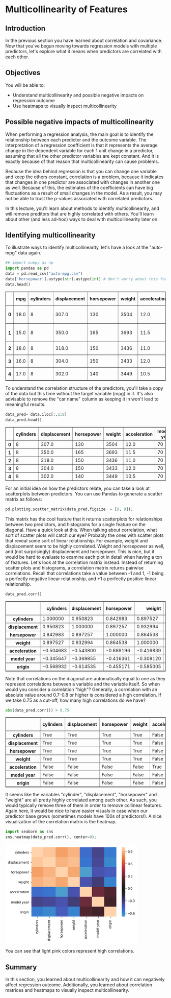 
# Multicollinearity of Features

## Introduction
In the previous section you have learned about correlation and covariance. Now that you've begun moving towards regression models with multiple predictors, let's explore what it means when predictors are correlated with each other.

## Objectives
You will be able to:
* Understand multicollinearity and possible negative impacts on regression outcome
* Use heatmaps to visually inspect multicollinearity

## Possible negative impacts of multicollinearity


When performing a regression analysis, the main goal is to identify the relationship between each predictor and the outcome variable. The interpretation of a regression coefficient is that it represents the average change in the dependent variable for each 1 unit change in a predictor, assuming that all the other predictor variables are kept constant.
And it is exactly because of that reason that multicollinearity can cause problems.

Because the idea behind regression is that you can change one variable and keep the others constant, correlation is a problem, because it indicates that changes in one predictor are associated with changes in another one as well. Because of this, the estimates of the coefficients can have big fluctuations as a result of small changes in the model. As a result, you may not be able to trust the p-values associated with correlated predictors. 

In this lecture, you'll learn about methods to identify multicollinearity, and will remove preditors that are highly correlated with others. You'll learn about other (and less ad-hoc) ways to deal with multicollinearity later on.

## Identifying multicollinearity

To illustrate ways to identify multicollinearity, let's have a look at the "auto-mpg" data again.


```python
## import numpy as np
import pandas as pd
data = pd.read_csv("auto-mpg.csv")
data['horsepower'].astype(str).astype(int) # don't worry about this for now
data.head()
```




<div>
<style scoped>
    .dataframe tbody tr th:only-of-type {
        vertical-align: middle;
    }

    .dataframe tbody tr th {
        vertical-align: top;
    }

    .dataframe thead th {
        text-align: right;
    }
</style>
<table border="1" class="dataframe">
  <thead>
    <tr style="text-align: right;">
      <th></th>
      <th>mpg</th>
      <th>cylinders</th>
      <th>displacement</th>
      <th>horsepower</th>
      <th>weight</th>
      <th>acceleration</th>
      <th>model year</th>
      <th>origin</th>
      <th>car name</th>
    </tr>
  </thead>
  <tbody>
    <tr>
      <th>0</th>
      <td>18.0</td>
      <td>8</td>
      <td>307.0</td>
      <td>130</td>
      <td>3504</td>
      <td>12.0</td>
      <td>70</td>
      <td>1</td>
      <td>chevrolet chevelle malibu</td>
    </tr>
    <tr>
      <th>1</th>
      <td>15.0</td>
      <td>8</td>
      <td>350.0</td>
      <td>165</td>
      <td>3693</td>
      <td>11.5</td>
      <td>70</td>
      <td>1</td>
      <td>buick skylark 320</td>
    </tr>
    <tr>
      <th>2</th>
      <td>18.0</td>
      <td>8</td>
      <td>318.0</td>
      <td>150</td>
      <td>3436</td>
      <td>11.0</td>
      <td>70</td>
      <td>1</td>
      <td>plymouth satellite</td>
    </tr>
    <tr>
      <th>3</th>
      <td>16.0</td>
      <td>8</td>
      <td>304.0</td>
      <td>150</td>
      <td>3433</td>
      <td>12.0</td>
      <td>70</td>
      <td>1</td>
      <td>amc rebel sst</td>
    </tr>
    <tr>
      <th>4</th>
      <td>17.0</td>
      <td>8</td>
      <td>302.0</td>
      <td>140</td>
      <td>3449</td>
      <td>10.5</td>
      <td>70</td>
      <td>1</td>
      <td>ford torino</td>
    </tr>
  </tbody>
</table>
</div>



To understand the correlation structure of the predictors, you'll take a copy of the data but this time without the target variable (mpg) in it. It's also advisable to remove the "car name" column as keeping it in won't lead to meaningful results.


```python
data_pred= data.iloc[:,1:8]
data_pred.head()
```




<div>
<style scoped>
    .dataframe tbody tr th:only-of-type {
        vertical-align: middle;
    }

    .dataframe tbody tr th {
        vertical-align: top;
    }

    .dataframe thead th {
        text-align: right;
    }
</style>
<table border="1" class="dataframe">
  <thead>
    <tr style="text-align: right;">
      <th></th>
      <th>cylinders</th>
      <th>displacement</th>
      <th>horsepower</th>
      <th>weight</th>
      <th>acceleration</th>
      <th>model year</th>
      <th>origin</th>
    </tr>
  </thead>
  <tbody>
    <tr>
      <th>0</th>
      <td>8</td>
      <td>307.0</td>
      <td>130</td>
      <td>3504</td>
      <td>12.0</td>
      <td>70</td>
      <td>1</td>
    </tr>
    <tr>
      <th>1</th>
      <td>8</td>
      <td>350.0</td>
      <td>165</td>
      <td>3693</td>
      <td>11.5</td>
      <td>70</td>
      <td>1</td>
    </tr>
    <tr>
      <th>2</th>
      <td>8</td>
      <td>318.0</td>
      <td>150</td>
      <td>3436</td>
      <td>11.0</td>
      <td>70</td>
      <td>1</td>
    </tr>
    <tr>
      <th>3</th>
      <td>8</td>
      <td>304.0</td>
      <td>150</td>
      <td>3433</td>
      <td>12.0</td>
      <td>70</td>
      <td>1</td>
    </tr>
    <tr>
      <th>4</th>
      <td>8</td>
      <td>302.0</td>
      <td>140</td>
      <td>3449</td>
      <td>10.5</td>
      <td>70</td>
      <td>1</td>
    </tr>
  </tbody>
</table>
</div>



For an initial idea on how the predictors relate, you can take a look at scatterplots between predictors. You can use Pandas to generate a scatter matrix as follows:


```python
pd.plotting.scatter_matrix(data_pred,figsize  = [9, 9]);
```

This matrix has the cool feature that it returns scatterplots for relationships between two predictors, and histograms for a single feature on the diagonal. Have a quick look at this. When talking about correlation, what sort of scatter plots will catch our eye? Probably the ones with scatter plots that reveal some sort of linear relationship. For example, weight and displacement seem to be highly correlated. Weight and horsepower as well, and (not surprisingly) displacement and horsepower. This is nice, but it would be hard to evaluate to examine each plot in detail when having a ton of features. Let's look at the correlation matrix instead. Instead of returning scatter plots and histograms, a correlation matrix returns pairwise correlations. Recall that correlations take a value between -1 and 1, -1 being a perfectly negative linear relationship, and +1 a perfectly positive linear relationship. 


```python
data_pred.corr()
```




<div>
<style scoped>
    .dataframe tbody tr th:only-of-type {
        vertical-align: middle;
    }

    .dataframe tbody tr th {
        vertical-align: top;
    }

    .dataframe thead th {
        text-align: right;
    }
</style>
<table border="1" class="dataframe">
  <thead>
    <tr style="text-align: right;">
      <th></th>
      <th>cylinders</th>
      <th>displacement</th>
      <th>horsepower</th>
      <th>weight</th>
      <th>acceleration</th>
      <th>model year</th>
      <th>origin</th>
    </tr>
  </thead>
  <tbody>
    <tr>
      <th>cylinders</th>
      <td>1.000000</td>
      <td>0.950823</td>
      <td>0.842983</td>
      <td>0.897527</td>
      <td>-0.504683</td>
      <td>-0.345647</td>
      <td>-0.568932</td>
    </tr>
    <tr>
      <th>displacement</th>
      <td>0.950823</td>
      <td>1.000000</td>
      <td>0.897257</td>
      <td>0.932994</td>
      <td>-0.543800</td>
      <td>-0.369855</td>
      <td>-0.614535</td>
    </tr>
    <tr>
      <th>horsepower</th>
      <td>0.842983</td>
      <td>0.897257</td>
      <td>1.000000</td>
      <td>0.864538</td>
      <td>-0.689196</td>
      <td>-0.416361</td>
      <td>-0.455171</td>
    </tr>
    <tr>
      <th>weight</th>
      <td>0.897527</td>
      <td>0.932994</td>
      <td>0.864538</td>
      <td>1.000000</td>
      <td>-0.416839</td>
      <td>-0.309120</td>
      <td>-0.585005</td>
    </tr>
    <tr>
      <th>acceleration</th>
      <td>-0.504683</td>
      <td>-0.543800</td>
      <td>-0.689196</td>
      <td>-0.416839</td>
      <td>1.000000</td>
      <td>0.290316</td>
      <td>0.212746</td>
    </tr>
    <tr>
      <th>model year</th>
      <td>-0.345647</td>
      <td>-0.369855</td>
      <td>-0.416361</td>
      <td>-0.309120</td>
      <td>0.290316</td>
      <td>1.000000</td>
      <td>0.181528</td>
    </tr>
    <tr>
      <th>origin</th>
      <td>-0.568932</td>
      <td>-0.614535</td>
      <td>-0.455171</td>
      <td>-0.585005</td>
      <td>0.212746</td>
      <td>0.181528</td>
      <td>1.000000</td>
    </tr>
  </tbody>
</table>
</div>



Note that correlations on the diagonal are automatically equal to one as they represent correlations between a variable and the variable itself. So when would you consider a correlation "high"? Generally, a correlation with an absolute value around 0.7-0.8 or higher is considered a high correlation. If we take 0.75 as a cut-off, how many high correlations do we have?


```python
abs(data_pred.corr()) > 0.75
```




<div>
<style scoped>
    .dataframe tbody tr th:only-of-type {
        vertical-align: middle;
    }

    .dataframe tbody tr th {
        vertical-align: top;
    }

    .dataframe thead th {
        text-align: right;
    }
</style>
<table border="1" class="dataframe">
  <thead>
    <tr style="text-align: right;">
      <th></th>
      <th>cylinders</th>
      <th>displacement</th>
      <th>horsepower</th>
      <th>weight</th>
      <th>acceleration</th>
      <th>model year</th>
      <th>origin</th>
    </tr>
  </thead>
  <tbody>
    <tr>
      <th>cylinders</th>
      <td>True</td>
      <td>True</td>
      <td>True</td>
      <td>True</td>
      <td>False</td>
      <td>False</td>
      <td>False</td>
    </tr>
    <tr>
      <th>displacement</th>
      <td>True</td>
      <td>True</td>
      <td>True</td>
      <td>True</td>
      <td>False</td>
      <td>False</td>
      <td>False</td>
    </tr>
    <tr>
      <th>horsepower</th>
      <td>True</td>
      <td>True</td>
      <td>True</td>
      <td>True</td>
      <td>False</td>
      <td>False</td>
      <td>False</td>
    </tr>
    <tr>
      <th>weight</th>
      <td>True</td>
      <td>True</td>
      <td>True</td>
      <td>True</td>
      <td>False</td>
      <td>False</td>
      <td>False</td>
    </tr>
    <tr>
      <th>acceleration</th>
      <td>False</td>
      <td>False</td>
      <td>False</td>
      <td>False</td>
      <td>True</td>
      <td>False</td>
      <td>False</td>
    </tr>
    <tr>
      <th>model year</th>
      <td>False</td>
      <td>False</td>
      <td>False</td>
      <td>False</td>
      <td>False</td>
      <td>True</td>
      <td>False</td>
    </tr>
    <tr>
      <th>origin</th>
      <td>False</td>
      <td>False</td>
      <td>False</td>
      <td>False</td>
      <td>False</td>
      <td>False</td>
      <td>True</td>
    </tr>
  </tbody>
</table>
</div>



It seems like the variables "cylinder", "displacement", "horsepower" and "weight" are all pretty highly correlated among each other. As such, you would typically remove three of them in order to remove collinear features. Again here, it would be nice to have easier visuals in case when our predictor base grows (sometimes models have 100s of predictors!). A nice visualization of the correlation matrix is the heatmap. 


```python
import seaborn as sns
sns.heatmap(data_pred.corr(), center=0);
```


![png](index_files/index_17_0.png)


You can see that light pink colors represent high correlations.

## Summary

In this section, you learned about multicollinearity and how it can negatively affect regression outcome. Additionally, you learned about correlation matrices and heatmaps to visually inspect multicollinearity.
